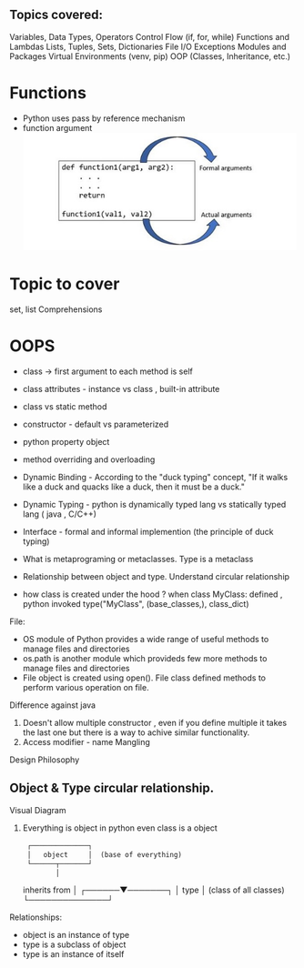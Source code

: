 ## Topics covered:

Variables, Data Types, Operators
Control Flow (if, for, while)
Functions and Lambdas
Lists, Tuples, Sets, Dictionaries
File I/O
Exceptions
Modules and Packages
Virtual Environments (venv, pip)
OOP (Classes, Inheritance, etc.)

# Functions
- Python uses pass by reference mechanism
- function argument
![alt text](image.png)


# Topic to cover 
set, list Comprehensions

# OOPS
-  class -> first argument to each method is self
-  class attributes - instance vs class , built-in attribute
- class vs static method
- constructor - default vs parameterized
- python property object 
- method overriding and overloading
- Dynamic Binding - According to the "duck typing" concept, "If it walks like a duck and quacks like a duck, then it must be a duck."
- Dynamic Typing - python is dynamically typed lang vs statically typed lang ( java , C/C++)


- Interface - formal and informal implemention (the principle of duck typing)
- What is metaprograming or metaclasses. Type is a metaclass
- Relationship between object and type. Understand circular relationship 
- how class is created under the hood ? when class MyClass: defined , python invoked type("MyClass", (base_classes,), class_dict)

File:
- OS module of Python provides a wide range of useful methods to manage files and directories
- os.path is another module which provideds few more methods to manage files and directories
- File object is created using open(). File class defined methods to perform various operation on file.



Difference against java 
1. Doesn't allow multiple constructor , even if you define multiple it takes the last one but there is a way to achive similar functionality.
2. Access modifier - name Mangling

Design Philosophy

## Object & Type circular relationship.
Visual Diagram
1. Everything is object in python even class is a object 

        ┌──────────────┐
        │   object     │  (base of everything)
        └──────┬───────┘
               │
     inherits from
               │
        ┌──────▼───────┐
        │    type      │  (class of all classes)
        └──────────────┘

Relationships:
- object is an instance of type
- type is a subclass of object
- type is an instance of itself
